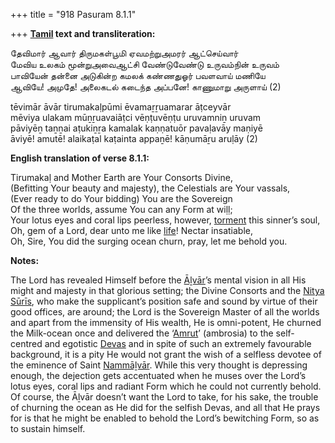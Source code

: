 +++
title = "918 Pasuram 8.1.1"

+++
**[Tamil](/definition/tamil#history "show Tamil definitions") text and transliteration:**

தேவிமார் ஆவார் திருமகள்பூமி ஏவமற்றுஅமரர் ஆட்செய்வார்  
மேவிய உலகம் மூன்றுஅவைஆட்சி வேண்டுவேண்டு உருவம்நின் உருவம்  
பாவியேன் தன்னை அடுகின்ற கமலக் கண்ணதுஓர் பவளவாய் மணியே  
ஆவியே! அமுதே! அலைகடல் கடைந்த அப்பனே! காணுமாறு அருளாய் (2)

tēvimār āvār tirumakaḷpūmi ēvamaṟṟuamarar āṭceyvār  
mēviya ulakam mūṉṟuavaiāṭci vēṇṭuvēṇṭu uruvamniṉ uruvam  
pāviyēṉ taṉṉai aṭukiṉṟa kamalak kaṇṇatuōr pavaḷavāy maṇiyē  
āviyē! amutē! alaikaṭal kaṭainta appaṉē! kāṇumāṟu aruḷāy (2)

**English translation of verse 8.1.1:**

Tirumakaḷ and Mother Earth are Your Consorts Divine,  
(Befitting Your beauty and majesty), the Celestials are Your vassals,  
(Ever ready to do Your bidding) You are the Sovereign  
Of the three worlds, assume You can any Form at wiḷḷ;  
Your lotus eyes and coral lips peerless, however, [torment](/definition/torment#history "show torment definitions") this sinner’s soul,  
Oh, gem of a Lord, dear unto me like [life](/definition/life#history "show life definitions")! Nectar insatiable,  
Oh, Sire, You did the surging ocean churn, pray, let me behold you.

**Notes:**

The Lord has revealed Himself before the [Āḻvār](/definition/aḻvar#vaishnavism "show Āḻvār definitions")’s mental vision in all His might and majesty in that glorious setting; the Divine Consorts and the [Nitya](/definition/nitya#vaishnavism "show Nitya definitions") [Sūrīs](/definition/suri#history "show Sūrīs definitions"), who make the supplicant’s position safe and sound by virtue of their good offices, are around; the Lord is the Sovereign Master of all the worlds and apart from the immensity of His wealth, He is omni-potent, He churned the Milk-ocean once and delivered the ‘[Amrut](/definition/amrut#vaishnavism "show Amrut definitions")’ (ambrosia) to the self-centred and egotistic [Devas](/definition/deva#vaishnavism "show Devas definitions") and in spite of such an extremely favourable background, it is a pity He would not grant the wish of a selfless devotee of the eminence of Saint [Nammāḻvār](/definition/nammalvar#vaishnavism "show Nammāḻvār definitions"). While this very thought is depressing enough, the dejection gets accentuated when he muses over the Lord’s lotus eyes, coral lips and radiant Form which he could not currently behold. Of course, the Āḻvār doesn’t want the Lord to take, for his sake, the trouble of churning the ocean as He did for the selfish Devas, and all that He prays for is that he might be enabled to behold the Lord’s bewitching Form, so as to sustain himself.


